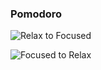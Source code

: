 ### Pomodoro

![Relax to Focused](https://EpicureanHeron.github.io/pomodoro/readmeImages/focusToRelax.gif)

![Focused to Relax](https://EpicureanHeron.github.io/pomodoro/readmeImages/relaxToFocus.gif)

